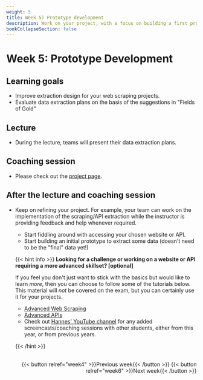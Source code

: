 ```yaml
---
weight: 5
title: Week 5) Prototype development
description: Work on your project, with a focus on building a first prototype
bookCollapseSection: false
---
```


# Week 5: Prototype Development
<!--Skill-building <!--+ feedback-->

<!--- Present data extraction plan for chosen website + feedback
<!--*live; same "smaller" groups like before*-->

## Learning goals

- Improve extraction design for your web scraping projects.
- Evaluate data extraction plans on the basis of the suggestions in "Fields of Gold"

## Lecture

- During the lecture, teams will present their data extraction plans. 

## Coaching session

- Please check out the [project page](../../project/workplan/#week-5-prototype-development-coaching-4).

<!--- Optional: Still wonder why APIs are so powerful? Read [Zalando's take](https://opensource.zalando.com/restful-api-guidelines/#introduction) on APIs
-->

## After the lecture and coaching session

- Keep on refining your project. For example, your team can work on the implementation of the scraping/API extraction while the instructor is providing feedback and help whenever required.
  - Start fiddling around with accessing your chosen website or API. 
  - Start building an initial prototype to extract some data (doesn't need to be the "final" data yet!)

  {{< hint info >}}
  __Looking for a challenge or working on a website or API requiring a more advanced skillset? [optional]__

  If you feel you don't just want to stick with the basics but would like to learn *more*, then you can choose to follow some of the tutorials below. This material will *not* be covered on the exam, but you can certainly use it for your projects.
    
  - [Advanced Web Scraping](/docs/project/resources/tutorials/webscrapingadvanced/)
  - [Advanced APIs](/docs/project/resources/tutorials/apisadvanced)
  - Check out [Hannes' YouTube channel](https://www.youtube.com/channel/UCYef2_7EscmOfwl-2G7mIrg) for any added screencasts/coaching sessions with other students, either from this year, or from previous years.

  {{< /hint >}}


<br>

<div style="text-align: right">
{{< button relref="week4" >}}Previous week{{< /button >}}
{{< button relref="week6" >}}Next week{{< /button >}}
</div>
  <!--- ...
## Exercises and activities
-->

  <!--
  : Data Management and Deployment in Production
  - Software Stack
  - Computing Infrastructure
  - Dockers
  - Structured and Unstructured databases
  - "Polishing" Code
-->
